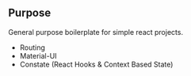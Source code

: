 ## Purpose

General purpose boilerplate for simple react projects.

  - Routing
  - Material-UI
  - Constate (React Hooks & Context Based State)

